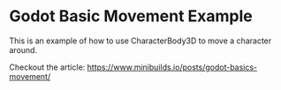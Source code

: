 # Godot Basic Movement Example

This is an example of how to use CharacterBody3D to move a character around.

Checkout the article: https://www.minibuilds.io/posts/godot-basics-movement/